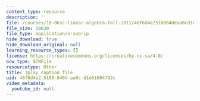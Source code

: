 ```yaml
---
content_type: resource
description: ''
file: /courses/18-06sc-linear-algebra-fall-2011/48f6d4e25188840daa0cd1e61604792c_pSbafxDHdgE.srt
file_size: 10630
file_type: application/x-subrip
hide_download: true
hide_download_original: null
learning_resource_types: []
license: https://creativecommons.org/licenses/by-nc-sa/4.0/
ocw_type: OCWFile
resourcetype: Other
title: 3play caption file
uid: 48f6d4e2-5188-840d-aa0c-d1e61604792c
video_metadata:
  youtube_id: null
---
```

